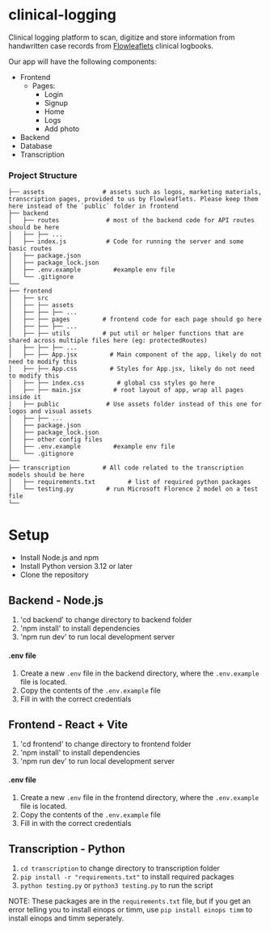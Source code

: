 # clinical-logging
Clinical logging platform to scan, digitize and store information from handwritten case records from [Flowleaflets](https://flowleaflets.org/) clinical logbooks.

Our app will have the following components:
- Frontend
    - Pages:
        - Login
        - Signup
        - Home
        - Logs
        - Add photo
- Backend
- Database
- Transcription

### Project Structure
```
├── assets                # assets such as logos, marketing materials, transcription pages, provided to us by Flowleaflets. Please keep them here instead of the `public` folder in frontend
├── backend                  
│   ├── routes             # most of the backend code for API routes should be here
│   ├── ├── ...
│   ├── index.js           # Code for running the server and some basic routes
│   ├── package.json             
│   ├── package_lock.json
│   ├── .env.example         #example env file          
│   └── .gitignore             
└──
├── frontend             
│   ├── src
│   ├── ├── assets
│   ├── ├── ├── ...
│   ├── ├── pages         # frontend code for each page should go here
│   ├── ├── ├── ...
│   ├── ├── utils         # put util or helper functions that are shared across multiple files here (eg: protectedRoutes)
│   ├── ├── ├── ...
│   ├── ├── App.jsx         # Main component of the app, likely do not need to modify this
│   ├── ├── App.css         # Styles for App.jsx, likely do not need to modify this
│   ├── ├── index.css         # global css styles go here
│   ├── ├── main.jsx         # root layout of app, wrap all pages inside it
│   ├── public             # Use assets folder instead of this one for logos and visual assets
│   ├── ├── ...
│   ├── package.json             
│   ├── package_lock.json
│   ├── other config files
│   ├── .env.example         #example env file
│   └── .gitignore  
└──
├── transcription         # All code related to the transcription models should be here
│   ├── requirements.txt         # list of required python packages
│   └── testing.py         # run Microsoft Florence 2 model on a test file
└──
```
# Setup
- Install Node.js and npm
- Install Python version 3.12 or later
- Clone the repository

## Backend - Node.js
1. 'cd backend' to change directory to backend folder
2. 'npm install' to install dependencies
3. 'npm run dev' to run local development server

#### .env file
1. Create a new `.env` file in the backend directory, where the `.env.example` file is located.
2. Copy the contents of the `.env.example` file
3. Fill in with the correct credentials
   
## Frontend - React + Vite
1. 'cd frontend' to change directory to frontend folder
2. 'npm install' to install dependencies
3. 'npm run dev' to run local development server

#### .env file
1. Create a new `.env` file in the frontend directory, where the `.env.example` file is located.
2. Copy the contents of the `.env.example` file
3. Fill in with the correct credentials

## Transcription - Python
1. `cd transcription` to change directory to transcription folder
2. `pip install -r "requirements.txt"` to install required packages
3. `python testing.py` or `python3 testing.py` to run the script

NOTE: These packages are in the `requirements.txt` file, but if you get an error telling you to install einops or timm, use `pip install einops timm` to install einops and timm seperately.
